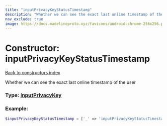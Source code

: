 ```yaml
---
title: "inputPrivacyKeyStatusTimestamp"
description: "Whether we can see the exact last online timestamp of the user"
nav_exclude: true
image: https://docs.madelineproto.xyz/favicons/android-chrome-256x256.png
---
```

# Constructor: inputPrivacyKeyStatusTimestamp  
[Back to constructors index](/API_docs/constructors/index.md)



Whether we can see the exact last online timestamp of the user




### Type: [InputPrivacyKey](/API_docs/types/InputPrivacyKey.md)


### Example:

```php
$inputPrivacyKeyStatusTimestamp = ['_' => 'inputPrivacyKeyStatusTimestamp'];
```  
